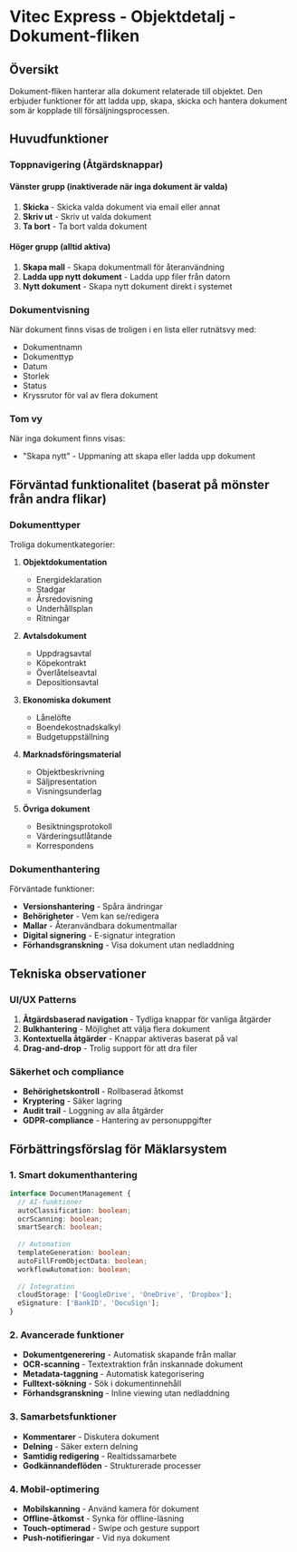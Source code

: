 # Vitec Express - Objektdetalj - Dokument-fliken

## Översikt
Dokument-fliken hanterar alla dokument relaterade till objektet. Den erbjuder funktioner för att ladda upp, skapa, skicka och hantera dokument som är kopplade till försäljningsprocessen.

## Huvudfunktioner

### Toppnavigering (Åtgärdsknappar)

#### Vänster grupp (inaktiverade när inga dokument är valda)
1. **Skicka** - Skicka valda dokument via email eller annat
2. **Skriv ut** - Skriv ut valda dokument
3. **Ta bort** - Ta bort valda dokument

#### Höger grupp (alltid aktiva)
1. **Skapa mall** - Skapa dokumentmall för återanvändning
2. **Ladda upp nytt dokument** - Ladda upp filer från datorn
3. **Nytt dokument** - Skapa nytt dokument direkt i systemet

### Dokumentvisning
När dokument finns visas de troligen i en lista eller rutnätsvy med:
- Dokumentnamn
- Dokumenttyp
- Datum
- Storlek
- Status
- Kryssrutor för val av flera dokument

### Tom vy
När inga dokument finns visas:
- "Skapa nytt" - Uppmaning att skapa eller ladda upp dokument

## Förväntad funktionalitet (baserat på mönster från andra flikar)

### Dokumenttyper
Troliga dokumentkategorier:
1. **Objektdokumentation**
   - Energideklaration
   - Stadgar
   - Årsredovisning
   - Underhållsplan
   - Ritningar

2. **Avtalsdokument**
   - Uppdragsavtal
   - Köpekontrakt
   - Överlåtelseavtal
   - Depositionsavtal

3. **Ekonomiska dokument**
   - Lånelöfte
   - Boendekostnadskalkyl
   - Budgetuppställning

4. **Marknadsföringsmaterial**
   - Objektbeskrivning
   - Säljpresentation
   - Visningsunderlag

5. **Övriga dokument**
   - Besiktningsprotokoll
   - Värderingsutlåtande
   - Korrespondens

### Dokumenthantering
Förväntade funktioner:
- **Versionshantering** - Spåra ändringar
- **Behörigheter** - Vem kan se/redigera
- **Mallar** - Återanvändbara dokumentmallar
- **Digital signering** - E-signatur integration
- **Förhandsgranskning** - Visa dokument utan nedladdning

## Tekniska observationer

### UI/UX Patterns
1. **Åtgärdsbaserad navigation** - Tydliga knappar för vanliga åtgärder
2. **Bulkhantering** - Möjlighet att välja flera dokument
3. **Kontextuella åtgärder** - Knappar aktiveras baserat på val
4. **Drag-and-drop** - Trolig support för att dra filer

### Säkerhet och compliance
- **Behörighetskontroll** - Rollbaserad åtkomst
- **Kryptering** - Säker lagring
- **Audit trail** - Loggning av alla åtgärder
- **GDPR-compliance** - Hantering av personuppgifter

## Förbättringsförslag för Mäklarsystem

### 1. Smart dokumenthantering
```typescript
interface DocumentManagement {
  // AI-funktioner
  autoClassification: boolean;
  ocrScanning: boolean;
  smartSearch: boolean;
  
  // Automation
  templateGeneration: boolean;
  autoFillFromObjectData: boolean;
  workflowAutomation: boolean;
  
  // Integration
  cloudStorage: ['GoogleDrive', 'OneDrive', 'Dropbox'];
  eSignature: ['BankID', 'DocuSign'];
}
```

### 2. Avancerade funktioner
- **Dokumentgenerering** - Automatisk skapande från mallar
- **OCR-scanning** - Textextraktion från inskannade dokument
- **Metadata-taggning** - Automatisk kategorisering
- **Fulltext-sökning** - Sök i dokumentinnehåll
- **Förhandsgranskning** - Inline viewing utan nedladdning

### 3. Samarbetsfunktioner
- **Kommentarer** - Diskutera dokument
- **Delning** - Säker extern delning
- **Samtidig redigering** - Realtidssamarbete
- **Godkännandeflöden** - Strukturerade processer

### 4. Mobil-optimering
- **Mobilskanning** - Använd kamera för dokument
- **Offline-åtkomst** - Synka för offline-läsning
- **Touch-optimerad** - Swipe och gesture support
- **Push-notifieringar** - Vid nya dokument